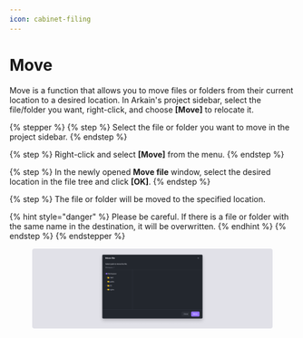 ```yaml
---
icon: cabinet-filing
---
```


# Move

Move is a function that allows you to move files or folders from their current location to a desired location. In Arkain's project sidebar, select the file/folder you want, right-click, and choose **\[Move]** to relocate it.

{% stepper %}
{% step %}
Select the file or folder you want to move in the project sidebar.
{% endstep %}

{% step %}
Right-click and select **\[Move]** from the menu.
{% endstep %}

{% step %}
In the newly opened **Move file** window, select the desired location in the file tree and click **\[OK]**.
{% endstep %}

{% step %}
The file or folder will be moved to the specified location.

{% hint style="danger" %}
Please be careful. If there is a file or folder with the same name in the destination, it will be overwritten.
{% endhint %}
{% endstep %}
{% endstepper %}

<figure><img src="../../../.gitbook/assets/move_01.png" alt=""><figcaption></figcaption></figure>

